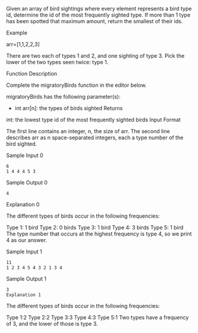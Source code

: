 Given an array of bird sightings where every element represents a bird type id, determine the id of the most frequently sighted type. If more than 1 type has been spotted that maximum amount, return the smallest of their ids.

Example

arr=[1,1,2,2,3]

There are two each of types 1 and 2, and one sighting of type 3. Pick the lower of the two types seen twice: type 1.

Function Description

Complete the migratoryBirds function in the editor below.

migratoryBirds has the following parameter(s):

* int arr[n]: the types of birds sighted
Returns

int: the lowest type id of the most frequently sighted birds
Input Format

The first line contains an integer, n, the size of arr.
The second line describes arr as n space-separated integers, each a type number of the bird sighted.


Sample Input 0
```text
6
1 4 4 4 5 3
```
Sample Output 0
```
4
```
Explanation 0

The different types of birds occur in the following frequencies:

Type 1: 1 bird
Type 2: 0 birds
Type 3: 1 bird
Type 4: 3 birds
Type 5: 1 bird
The type number that occurs at the highest frequency is type 4, so we print 4 as our answer.

Sample Input 1
```
11
1 2 3 4 5 4 3 2 1 3 4
```
Sample Output 1
```
3
Explanation 1
```

The different types of birds occur in the following frequencies:

Type 1:2
Type 2:2
Type 3:3
Type 4:3
Type 5:1
Two types have a frequency of 3, and the lower of those is type 3.
